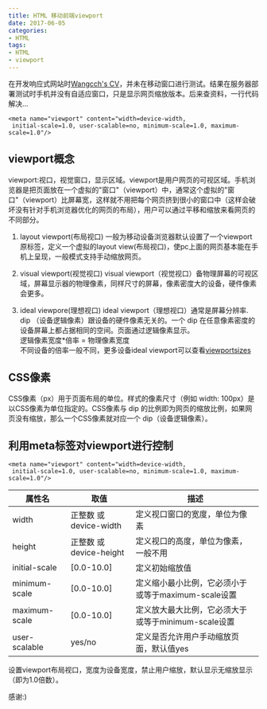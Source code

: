 ```yaml
---
title: HTML 移动前端viewport
date: 2017-06-05
categories:
- HTML
tags:
- HTML
- viewport
---
```


在开发响应式网站时[Wangcch's CV]('http://cv.theyear.space')，并未在移动窗口进行测试。结果在服务器部署测试时手机并没有自适应窗口，只是显示网页缩放版本。后来查资料，一行代码解决...

	<meta name="viewport" content="width=device-width,
	 initial-scale=1.0, user-scalable=no, minimum-scale=1.0, maximum-scale=1.0"/> 

<!--more-->

## viewport概念
viewport:视口，视觉窗口，显示区域。viewport是用户网页的可视区域。手机浏览器是把页面放在一个虚拟的"窗口"（viewport）中，通常这个虚拟的"窗口"（viewport）比屏幕宽，这样就不用把每个网页挤到很小的窗口中（这样会破坏没有针对手机浏览器优化的网页的布局），用户可以通过平移和缩放来看网页的不同部分。

1. layout viewport(布局视口)
一般为移动设备浏览器默认设置了一个viewport原标签，定义一个虚拟的layout view(布局视口)，使pc上面的网页基本能在手机上呈现，一般模式支持手动缩放网页。

2. visual viewport(视觉视口)
visual viewport（视觉视口）备物理屏幕的可视区域，屏幕显示器的物理像素，同样尺寸的屏幕，像素密度大的设备，硬件像素会更多。

3. ideal viewpore(理想视口)
ideal viewport（理想视口）通常是屏幕分辨率.
dip （设备逻辑像素）跟设备的硬件像素无关的。一个 dip 在任意像素密度的设备屏幕上都占据相同的空间。页面通过逻辑像素显示。<br>
逻辑像素宽度*倍率 = 物理像素宽度<br>
不同设备的倍率一般不同，更多设备ideal viewport可以查看[viewportsizes](http://viewportsizes.com/)


## CSS像素
CSS像素（px）用于页面布局的单位。样式的像素尺寸（例如 width: 100px）是以CSS像素为单位指定的。CSS像素与 dip 的比例即为网页的缩放比例，如果网页没有缩放，那么一个CSS像素就对应一个 dip（设备逻辑像素）。

## 利用meta标签对viewport进行控制

	<meta name="viewport" content="width=device-width,
	 initial-scale=1.0, user-scalable=no, minimum-scale=1.0, maximum-scale=1.0"/>

属性名 | 取值 | 描述
--------|-------|-------
width | 正整数 或 device-width | 定义视口窗口的宽度，单位为像素
height | 正整数 或 device-height	| 定义视口的高度，单位为像素，一般不用
initial-scale | [0.0-10.0]	| 定义初始缩放值
minimum-scale | [0.0-10.0]	| 定义缩小最小比例，它必须小于或等于maximum-scale设置
maximum-scale | [0.0-10.0] | 定义放大最大比例，它必须大于或等于minimum-scale设置
user-scalable | yes/no | 定义是否允许用户手动缩放页面，默认值yes

设置viewport布局视口，宽度为设备宽度，禁止用户缩放，默认显示无缩放显示（即为1.0倍数）。

感谢:)